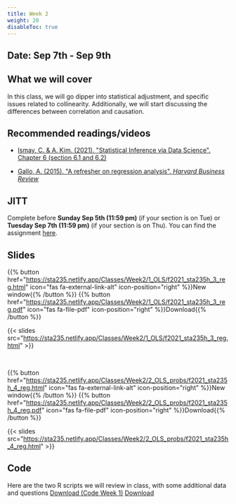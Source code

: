 ```yaml
---
title: Week 2
weight: 20
disableToc: true
---
```


## Date: Sep 7th - Sep 9th

## What we will cover

In this class, we will go dipper into statistical adjustment, and specific issues related to collinearity. Additionally, we will start discussing the differences between correlation and causation.

## Recommended readings/videos

- [Ismay, C. & A. Kim. (2021). "Statistical Inference via Data Science". Chapter 6 (section 6.1 and 6.2)](https://moderndive.com/6-multiple-regression.html)

- [Gallo, A. (2015). "A refresher on regression analysis". *Harvard Business Review*](https://hbr.org/2015/11/a-refresher-on-regression-analysis)

## JITT

Complete before **Sunday Sep 5th (11:59 pm)** (if your section is on Tue) or **Tuesday Sep 7th (11:59 pm)** (if your section is on Thu). You can find the assignment [here](https://forms.gle/7yAgw1GpXTGXDg4U8).

## Slides

{{% button href="https://sta235.netlify.app/Classes/Week2/1_OLS/f2021_sta235h_3_reg.html" icon="fas fa-external-link-alt" icon-position="right" %}}New window{{% /button %}} {{% button href="https://sta235.netlify.app/Classes/Week2/1_OLS/f2021_sta235h_3_reg.pdf" icon="fas fa-file-pdf" icon-position="right" %}}Download{{% /button %}} 

{{< slides src="https://sta235.netlify.app/Classes/Week2/1_OLS/f2021_sta235h_3_reg.html" >}}

<br>

{{% button href="https://sta235.netlify.app/Classes/Week2/2_OLS_probs/f2021_sta235h_4_reg.html" icon="fas fa-external-link-alt" icon-position="right" %}}New window{{% /button %}} {{% button href="https://sta235.netlify.app/Classes/Week2/2_OLS_probs/f2021_sta235h_4_reg.pdf" icon="fas fa-file-pdf" icon-position="right" %}}Download{{% /button %}} 

{{< slides src="https://sta235.netlify.app/Classes/Week2/2_OLS_probs/f2021_sta235h_4_reg.html" >}}

## Code

Here are the two R scripts we will review in class, with some additional data and questions <a onclick="ga('send', 'event', 'External-Link','click','code1','0','Link');" href="https://raw.githubusercontent.com/maibennett/sta235/main/exampleSite/content/Classes/Week1/2_OLS/code/f2021_sta235h_2_reg.R" target="_blank" class="btn btn-default">Download (Code Week 1)<i class="fas fa-code"></i></a> <a onclick="ga('send', 'event', 'External-Link','click','code1','0','Link');" href="https://raw.githubusercontent.com/maibennett/sta235/main/exampleSite/content/Classes/Week2/2_OLS_probs/code/f2021_sta235h_4_reg.R" target="_blank" class="btn btn-default">Download<i class="fas fa-code"></i></a>